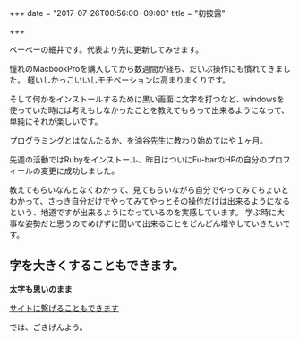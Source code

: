 +++
date = "2017-07-26T00:56:00+09:00"
title = "初披露"

+++

ペーペーの細井です。代表より先に更新してみせます。

<!--more-->



憧れのMacbookProを購入してから数週間が経ち、だいぶ操作にも慣れてきました。
軽いしかっこいいしモチベーションは高まりまくりです。


そして何かをインストールするために黒い画面に文字を打つなど、windowsを使っていた時には考えもしなかったことを教えてもらって出来るようになって、単純にそれが楽しいです。




プログラミングとはなんたるか、を油谷先生に教わり始めてはや１ヶ月。

先週の活動ではRubyをインストール、昨日はついにFu-barのHPの自分のプロフィールの変更に成功しました。

教えてもらいなんとなくわかって、見てもらいながら自分でやってみてちょいとわかって、さっき自分だけでやってみてやっとその操作だけは出来るようになるという、地道ですが出来るようになっているのを実感しています。
学ぶ時に大事な姿勢だと思うのでめげずに聞いて出来ることをどんどん増やしていきたいです。



## 字を大きくすることもできます。

**太字も思いのまま**

[サイトに繋げることもできます](https://www.apple.com/jp/shop/buy-mac/macbook-pro?product=MPXQ2J/A&step=config#)


では、ごきげんよう。
